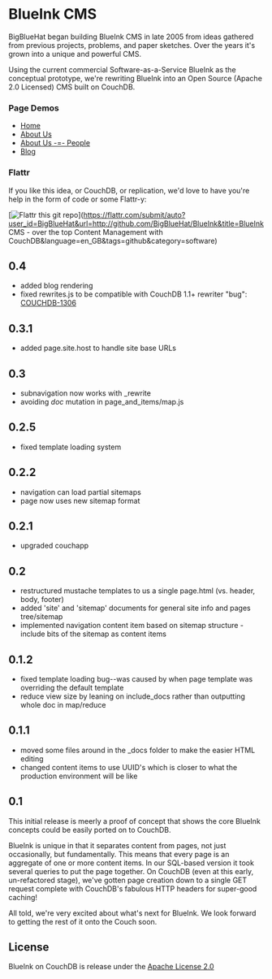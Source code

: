BlueInk CMS
===========

BigBlueHat began building BlueInk CMS in late 2005 from ideas gathered from previous projects, problems,
and paper sketches. Over the years it's grown into a unique and powerful CMS.

Using the current commercial Software-as-a-Service BlueInk as the conceptual prototype, we're rewriting
BlueInk into an Open Source (Apache 2.0 Licensed) CMS built on CouchDB.

### Page Demos
* [Home](http://bigbluehat.couchone.com:5984/blueink/_design/blueink/_list/page/page_and_items?include_docs=true&startkey=[%22home%22]&endkey=[%22home%22,{},{}])
* [About Us](http://bigbluehat.couchone.com:5984/blueink/_design/blueink/_list/page/page_and_items?include_docs=true&startkey=[%22about%22]&endkey=[%22about%22,{},{}])
* [About Us -=- People](http://bigbluehat.couchone.com:5984/blueink/_design/blueink/_list/page/page_and_items?include_docs=true&startkey=[%22about%22,%22people%22]&endkey=[%22about%22,%22people%22,{},{}])
* [Blog](http://bigbluehat.couchone.com:5984/blueink/_design/blueink/_list/page/page_and_items?include_docs=true&startkey=[%22blog%22]&endkey=[%22blog%22,{},{}])

### Flattr

If you like this idea, or CouchDB, or replication, we'd love to have you're help in the form of code or some Flattr-y:

[![Flattr this git repo](http://api.flattr.com/button/flattr-badge-large.png)](https://flattr.com/submit/auto?user_id=BigBlueHat&url=http://github.com/BigBlueHat/BlueInk&title=BlueInk CMS - over the top Content Management with CouchDB&language=en_GB&tags=github&category=software)

0.4
---
* added blog rendering
* fixed rewrites.js to be compatible with CouchDB 1.1+ rewriter "bug": [COUCHDB-1306](https://issues.apache.org/jira/browse/COUCHDB-1306)

0.3.1
-----
* added page.site.host to handle site base URLs

0.3
---
* subnavigation now works with _rewrite
* avoiding _doc_ mutation in page_and_items/map.js

0.2.5
-----
* fixed template loading system

0.2.2
-----
* navigation can load partial sitemaps
* page now uses new sitemap format

0.2.1
-----
* upgraded couchapp

0.2
---
* restructured mustache templates to us a single page.html (vs. header, body, footer)
* added 'site' and 'sitemap' documents for general site info and pages tree/sitemap
* implemented navigation content item based on sitemap structure - include bits of the sitemap as content items

0.1.2
-----
* fixed template loading bug--was caused by when page template was overriding the default template
* reduce view size by leaning on include_docs rather than outputting whole doc in map/reduce

0.1.1
-----
* moved some files around in the _docs folder to make the easier HTML editing
* changed content items to use UUID's which is closer to what the production environment will be like

0.1
---

This initial release is meerly a proof of concept that shows the core BlueInk concepts could be easily
ported on to CouchDB.

BlueInk is unique in that it separates content from pages, not just occasionally, but fundamentally. This
means that every page is an aggregate of one or more content items. In our SQL-based version it took several
queries to put the page together. On CouchDB (even at this early, un-refactored stage), we've gotten page
creation down to a single GET request complete with CouchDB's fabulous HTTP headers for super-good caching!

All told, we're very excited about what's next for BlueInk. We look forward to getting the rest of it onto
the Couch soon.

License
-------
BlueInk on CouchDB is release under the [Apache License 2.0](http://www.apache.org/licenses/LICENSE-2.0)
